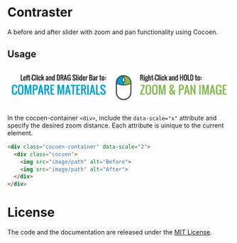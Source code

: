 # Contraster
A before and after slider with zoom and pan functionality using Cocoen.

## Usage
![](images/how_to_details.png)

In the cocoen-container ```<div>```, include the ```data-scale="x"``` attribute and specify the desired zoom distance. Each attribute is uinique to the current element.  
```html
<div class="cocoen-container" data-scale="2">
  <div class="cocoen">
    <img src="image/path" alt="Before">
    <img src="image/path" alt="After">
  </div>
</div>
```
# License
The code and the documentation are released under the [MIT License](LICENSE).
